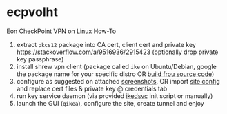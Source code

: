 # ecpvolht

Eon CheckPoint VPN on Linux How-To

1. extract `pkcs12` package into CA cert, client cert and private key https://stackoverflow.com/a/9516936/2915423 (optionally drop private key passphrase)
1. install shrew vpn client (package called `ike` on Ubuntu/Debian, google the package name for your specific distro OR [build frou source code](https://www.centos.org/forums/viewtopic.php?t=49096))
1. configure as suggested on attached [screenshots](https://github.com/helvete/ecpvolht/tree/master/screenshots), OR import [site config](https://github.com/helvete/ecpvolht/blob/master/shrewsoft_vpn_config/config.vpn) and replace cert files & private key @ credentials tab
1. run key service daemon (via provided [ikedsvc](https://github.com/helvete/ecpvolht/blob/master/src/ikedsvc) init script or manually)
1. launch the GUI (`qikea`), configure the site, create tunnel and enjoy
